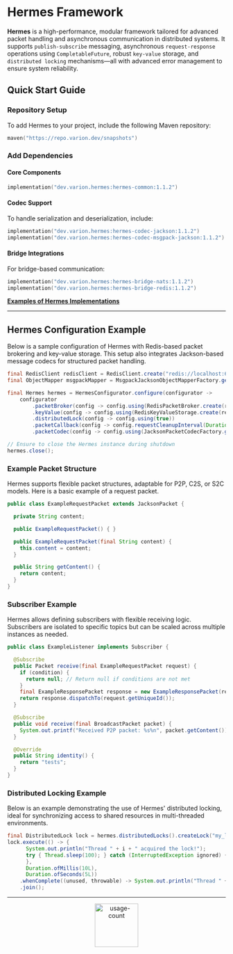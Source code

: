 # **Hermes Framework**

**Hermes** is a high-performance, modular framework tailored for advanced packet handling and asynchronous communication in distributed systems. It supports `publish-subscribe` messaging, asynchronous `request-response` operations using `CompletableFuture`, robust `key-value` storage, and `distributed locking` mechanisms—all with advanced error management to ensure system reliability.

## **Quick Start Guide**

### **Repository Setup**

To add Hermes to your project, include the following Maven repository:

```kotlin
maven("https://repo.varion.dev/snapshots")
```

### **Add Dependencies**

#### Core Components

```kotlin
implementation("dev.varion.hermes:hermes-common:1.1.2")
```

#### Codec Support

To handle serialization and deserialization, include:

```kotlin
implementation("dev.varion.hermes:hermes-codec-jackson:1.1.2")
implementation("dev.varion.hermes:hermes-codec-msgpack-jackson:1.1.2")
```

#### Bridge Integrations

For bridge-based communication:

```kotlin
implementation("dev.varion.hermes:hermes-bridge-nats:1.1.2")
implementation("dev.varion.hermes:hermes-bridge-redis:1.1.2")
```

[**Examples of Hermes Implementations**](hermes-common/test)

---

## **Hermes Configuration Example**

Below is a sample configuration of Hermes with Redis-based packet brokering and key-value storage. This setup also integrates Jackson-based message codecs for structured packet handling.

```java
final RedisClient redisClient = RedisClient.create("redis://localhost:6379");
final ObjectMapper msgpackMapper = MsgpackJacksonObjectMapperFactory.getMsgpackJacksonObjectMapper();

final Hermes hermes = HermesConfigurator.configure(configurator ->
    configurator
        .packetBroker(config -> config.using(RedisPacketBroker.create(redisClient)))
        .keyValue(config -> config.using(RedisKeyValueStorage.create(redisClient)))
        .distributedLock(config -> config.using(true))
        .packetCallback(config -> config.requestCleanupInterval(Duration.ofSeconds(10L)))
        .packetCodec(config -> config.using(JacksonPacketCodecFactory.getJacksonPacketCodec(msgpackMapper))));

// Ensure to close the Hermes instance during shutdown
hermes.close();
```

### **Example Packet Structure**

Hermes supports flexible packet structures, adaptable for P2P, C2S, or S2C models. Here is a basic example of a request packet.

```java
public class ExampleRequestPacket extends JacksonPacket {

  private String content;

  public ExampleRequestPacket() { }

  public ExampleRequestPacket(final String content) {
    this.content = content;
  }

  public String getContent() {
    return content;
  }
}
```

### **Subscriber Example**

Hermes allows defining subscribers with flexible receiving logic. Subscribers are isolated to specific topics but can be scaled across multiple instances as needed.

```java
public class ExampleListener implements Subscriber {

  @Subscribe
  public Packet receive(final ExampleRequestPacket request) {
    if (condition) {
      return null; // Return null if conditions are not met
    }
    final ExampleResponsePacket response = new ExampleResponsePacket(request.getContent() + " Pong!");
    return response.dispatchTo(request.getUniqueId());
  }

  @Subscribe
  public void receive(final BroadcastPacket packet) {
    System.out.printf("Received P2P packet: %s%n", packet.getContent());
  }

  @Override
  public String identity() {
    return "tests";
  }
}
```

### **Distributed Locking Example**

Below is an example demonstrating the use of Hermes' distributed locking, ideal for synchronizing access to shared resources in multi-threaded environments.

```java
final DistributedLock lock = hermes.distributedLocks().createLock("my_lock");
lock.execute(() -> {
      System.out.println("Thread " + i + " acquired the lock!");
      try { Thread.sleep(100); } catch (InterruptedException ignored) {}
      },
      Duration.ofMillis(10L),
      Duration.ofSeconds(5L))
    .whenComplete((unused, throwable) -> System.out.println("Thread " + i + " released the lock!"))
    .join();
```

---

<p align="center">
  <img height="100em" src="https://count.getloli.com/get/@:awa?theme=rule33" alt="usage-count"/>
</p>